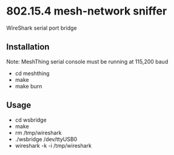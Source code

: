 802.15.4 mesh-network sniffer
=============================

WireShark serial port bridge

Installation
------------
Note: MeshThing serial console must be running at 115,200 baud

- cd meshthing
- make
- make burn

Usage
-----

- cd wsbridge
- make
- rm /tmp/wireshark
- ./wsbridge /dev/ttyUSB0
- wireshark -k -i /tmp/wireshark
